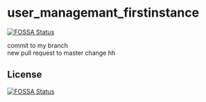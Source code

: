 # user_managemant_firstinstance
[![FOSSA Status](https://app.fossa.io/api/projects/git%2Bgithub.com%2FLooyas%2Fuser_managemant_firstinstance.svg?type=shield)](https://app.fossa.io/projects/git%2Bgithub.com%2FLooyas%2Fuser_managemant_firstinstance?ref=badge_shield)

commit to my branch  
new pull request to master
change hh


## License
[![FOSSA Status](https://app.fossa.io/api/projects/git%2Bgithub.com%2FLooyas%2Fuser_managemant_firstinstance.svg?type=large)](https://app.fossa.io/projects/git%2Bgithub.com%2FLooyas%2Fuser_managemant_firstinstance?ref=badge_large)